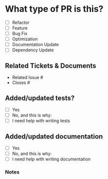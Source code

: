 # What type of PR is this?

<!--
Pull request title should be  or `<build|chore|ci|docs|feat|fix|perf|refactor|remove|security|style|tests>-XXX - description` or `<build|chore|ci|docs|feat|fix|perf|refactor|remove|security|style|tests> - description` where XXX is ID of issue that this PR relate to. This is in accordance with [Conventional Commits](https://www.conventionalcommits.org/en/v1.0.0/).

For example:
- `feat-123 - add new feature`
- `fix-123 - fix typo`
- `feat - add new feature`
- `fix - fix typo`
-
For Work In Progress Pull Requests, please use the Draft PR feature, see https://github.blog/2019-02-14-introducing-draft-pull-requests/ for further details.

For a timely review/response, please avoid force-pushing additional commits if your PR already received reviews or comments.

Before submitting a Pull Request, please ensure that you have:

- 📖 Read the Contributing guide: https://github.com/0x6flab/.github/blob/main/CONTRIBUTING.md
- 📖 Read the Code of Conduct: https://github.com/0x6flab/.github/blob/main/CODE_OF_CONDUCT.md

- Provide tests for your changes.
- Use descriptive commit messages. If you need help you can check out https://pypi.org/project/commitgpt/
- Comment your code where appropriate.
- Squash your commits
- Update any related documentation.
-->

<!--(check all applicable)-->

- [ ] Refactor
- [ ] Feature
- [ ] Bug Fix
- [ ] Optimization
- [ ] Documentation Update
- [ ] Dependency Update

## Related Tickets & Documents

<!--
For pull requests that relate or close an issue, please include them below.  We like to follow [Github's guidance on linking issues to pull requests](https://docs.github.com/en/issues/tracking-your-work-with-issues/linking-a-pull-request-to-an-issue).

For example having the text: "closes #1234" would connect the current pull request to issue 1234.  And when we merge the pull request, Github will automatically close the issue.
-->

- Related Issue #
- Closes #

## Added/updated tests?

<!--Please confirm the following before submitting your PR, thank you!-->

- [ ] Yes
- [ ] No, and this is why: <!--please replace this line with details on why tests have not been included-->
- [ ] I need help with writing tests

## Added/updated documentation

<!--Please confirm the following before submitting your PR, thank you!-->

- [ ] Yes
- [ ] No, and this is why: <!--please replace this line with details on why documentation has not been included-->
- [ ] I need help with writing documentation

### Notes

<!--Please provide any additional information you feel is important.-->
